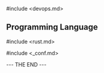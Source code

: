#include <devops.md>

## Programming Language

#include <rust.md>

#include <_conf.md>

--- THE END ---
